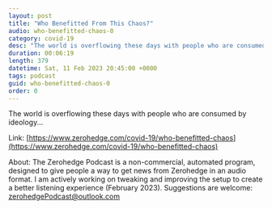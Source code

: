 ```yaml
---
layout: post
title: "Who Benefitted From This Chaos?"
audio: who-benefitted-chaos-0
category: covid-19
desc: "The world is overflowing these days with people who are consumed by ideology..."
duration: 00:06:19
length: 379
datetime: Sat, 11 Feb 2023 20:45:00 +0000
tags: podcast
guid: who-benefitted-chaos-0
order: 0
---
```

The world is overflowing these days with people who are consumed by ideology...

Link: [https://www.zerohedge.com/covid-19/who-benefitted-chaos](https://www.zerohedge.com/covid-19/who-benefitted-chaos)

About: The Zerohedge Podcast is a non-commercial, automated program, designed to give people a way to get news from Zerohedge in an audio format.  I am actively working on tweaking and improving the setup to create a better listening experience (February 2023).  Suggestions are welcome: [zerohedgePodcast@outlook.com](mailto:zerohedgePodcast@outlook.com)